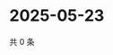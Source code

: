 # 2025-05-23

共 0 条

<!-- BEGIN ZHIHUVIDEO -->
<!-- 最后更新时间 Fri May 23 2025 03:09:07 GMT+0800 (China Standard Time) -->

<!-- END ZHIHUVIDEO -->
